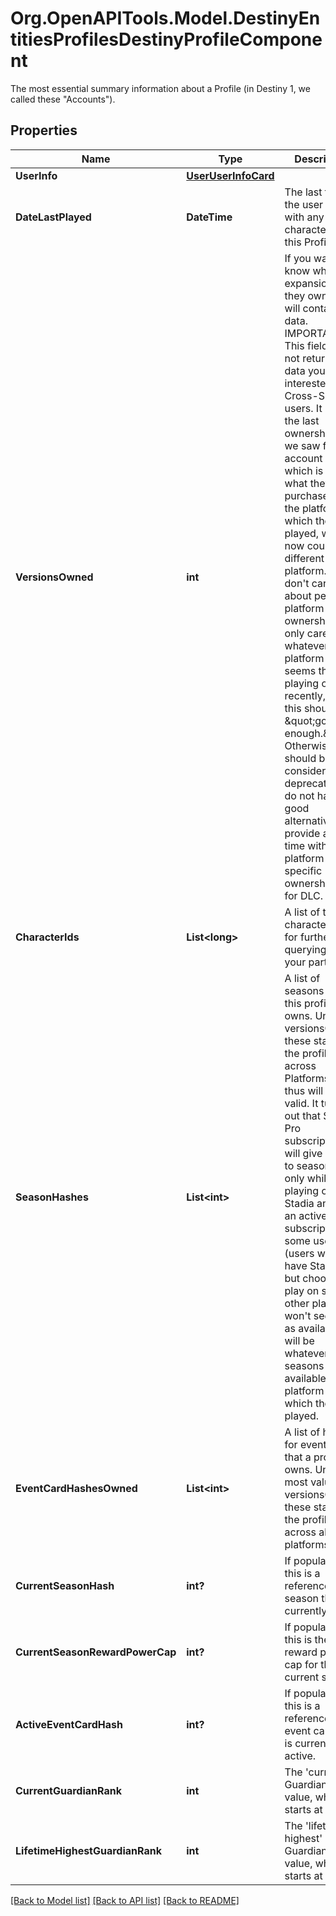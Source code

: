 # Org.OpenAPITools.Model.DestinyEntitiesProfilesDestinyProfileComponent
The most essential summary information about a Profile (in Destiny 1, we called these \"Accounts\").

## Properties

Name | Type | Description | Notes
------------ | ------------- | ------------- | -------------
**UserInfo** | [**UserUserInfoCard**](UserUserInfoCard.md) |  | [optional] 
**DateLastPlayed** | **DateTime** | The last time the user played with any character on this Profile. | [optional] 
**VersionsOwned** | **int** | If you want to know what expansions they own, this will contain that data.   IMPORTANT: This field may not return the data you&#39;re interested in for Cross-Saved users. It returns the last ownership data we saw for this account - which is to say, what they&#39;ve purchased on the platform on which they last played, which now could be a different platform.   If you don&#39;t care about per-platform ownership and only care about whatever platform it seems they are playing on most recently, then this should be \&quot;good enough.\&quot; Otherwise, this should be considered deprecated. We do not have a good alternative to provide at this time with platform specific ownership data for DLC. | [optional] 
**CharacterIds** | **List&lt;long&gt;** | A list of the character IDs, for further querying on your part. | [optional] 
**SeasonHashes** | **List&lt;int&gt;** | A list of seasons that this profile owns. Unlike versionsOwned, these stay with the profile across Platforms, and thus will be valid.   It turns out that Stadia Pro subscriptions will give access to seasons but only while playing on Stadia and with an active subscription. So some users (users who have Stadia Pro but choose to play on some other platform) won&#39;t see these as available: it will be whatever seasons are available for the platform on which they last played. | [optional] 
**EventCardHashesOwned** | **List&lt;int&gt;** | A list of hashes for event cards that a profile owns. Unlike most values in versionsOwned, these stay with the profile across all platforms. | [optional] 
**CurrentSeasonHash** | **int?** | If populated, this is a reference to the season that is currently active. | [optional] 
**CurrentSeasonRewardPowerCap** | **int?** | If populated, this is the reward power cap for the current season. | [optional] 
**ActiveEventCardHash** | **int?** | If populated, this is a reference to the event card that is currently active. | [optional] 
**CurrentGuardianRank** | **int** | The &#39;current&#39; Guardian Rank value, which starts at rank 1. | [optional] 
**LifetimeHighestGuardianRank** | **int** | The &#39;lifetime highest&#39; Guardian Rank value, which starts at rank 1. | [optional] 

[[Back to Model list]](../README.md#documentation-for-models) [[Back to API list]](../README.md#documentation-for-api-endpoints) [[Back to README]](../README.md)

